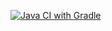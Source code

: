 [![Java CI with Gradle](https://github.com/Routier/Selenide/actions/workflows/gradle.yml/badge.svg)](https://github.com/Routier/Selenide/actions/workflows/gradle.yml)